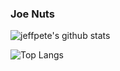 ### Joe Nuts
![jeffpete's github stats](https://github-readme-stats.vercel.app/api?username=jeffpete&show_icons=true&include_all_commits=true)

![Top Langs](https://github-readme-stats.vercel.app/api/top-langs/?username=jeffpete&layout=compact)
